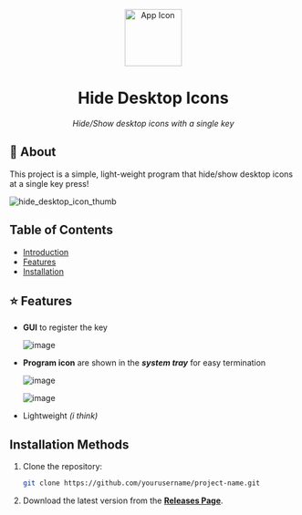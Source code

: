 <p align="center">
  <img src="https://github.com/user-attachments/assets/9b1ace6b-a684-4ea6-875a-368875bbb5a2" alt="App Icon" width="100">
</p>

<h1 align="center">Hide Desktop Icons</h1>

<p align="center"><i>Hide/Show desktop icons with a single key</i></p>

## 🚀 About

This project is a simple, light-weight program that hide/show desktop icons at a single key press!

![hide_desktop_icon_thumb](https://github.com/user-attachments/assets/a0fcdd3d-c1e7-42bc-96a7-afaf60a26910)

## Table of Contents
- [Introduction](#about)
- [Features](#features)
- [Installation](#installation-methods)

## ⭐ Features

- **GUI** to register the key
  
  ![image](https://github.com/user-attachments/assets/b6ec9b7c-57bc-44de-b515-f5f7698c2792)

- **Program icon** are shown in the ***system tray*** for easy termination

  ![image](https://github.com/user-attachments/assets/1735ca12-9bae-4bd1-a372-c6d7fc058ebf)

  ![image](https://github.com/user-attachments/assets/a130763b-3a92-4d18-abf3-efda1484d62c)

- Lightweight *(i think)*

## Installation Methods

1. Clone the repository:
   ```bash
   git clone https://github.com/yourusername/project-name.git
   
2. Download the latest version from the **[Releases Page](https://github.com/SpeedyTheXD/Hide-Desktop-Icons/releases)**.
